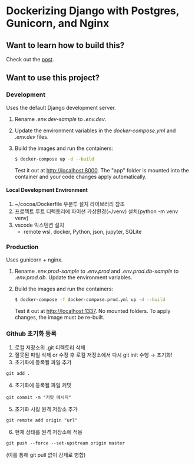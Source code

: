 # Dockerizing Django with Postgres, Gunicorn, and Nginx

## Want to learn how to build this?

Check out the [post](https://testdriven.io/dockerizing-django-with-postgres-gunicorn-and-nginx).

## Want to use this project?

### Development

Uses the default Django development server.

1. Rename *.env.dev-sample* to *.env.dev*.
1. Update the environment variables in the *docker-compose.yml* and *.env.dev* files.
1. Build the images and run the containers:

    ```sh
    $ docker-compose up -d --build
    ```

    Test it out at [http://localhost:8000](http://localhost:8000). The "app" folder is mounted into the container and your code changes apply automatically.

#### Local Development Environment
1. ~/cocoa/Dockerfile 우분투 설치 라이브러리 참조
2. 프로젝트 루트 디렉토리에 파이선 가상환경(~/venv) 설치(python -m venv venv)
3. vscode 익스텐션 설치
   - remote wsl, docker, Python, json, jupyter, SQLite 
### Production

Uses gunicorn + nginx.

1. Rename *.env.prod-sample* to *.env.prod* and *.env.prod.db-sample* to *.env.prod.db*. Update the environment variables.
1. Build the images and run the containers:

    ```sh
    $ docker-compose -f docker-compose.prod.yml up -d --build
    ```

    Test it out at [http://localhost:1337](http://localhost:1337). No mounted folders. To apply changes, the image must be re-built.

### Github 초기화 등록

1. 로컬 저장소의 .git 디렉토리 삭제
2. 잘못된 파일 삭제 or 수정 후 로컬 저장소에서 다시 git init 수행 → 초기화!
3. 초기화에 등록될 파일 추가 
```
git add .
```
4. 초기화에 등록될 파일 커밋
```
git commit -m "커밋 메시지"
```
5. 초기화 시킬 원격 저장소 추가
```
git remote add origin "url"
```
6. 현재 상태를 원격 저장소에 적용
```
git push --force --set-upstream origin master
```
(이를 통해 git pull 없이 강제로 병합)
